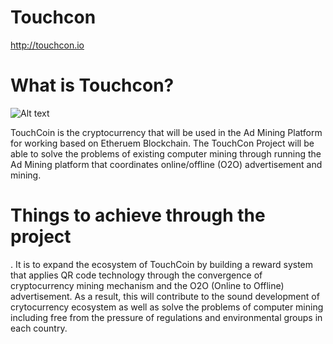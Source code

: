 # Touchcon

<http://touchcon.io>
# What is Touchcon?
![Alt text](http://touchcon.io/images/symbol_toc.png)

TouchCoin is the cryptocurrency that will be used in the Ad Mining Platform for working based on Etheruem Blockchain.
The TouchCon Project will be able to solve the problems of existing computer mining through running the Ad Mining platform that coordinates online/offline (O2O) advertisement and mining.

# Things to achieve through the project
. It is to expand the ecosystem of TouchCoin by building a reward system that applies QR code technology through the convergence of cryptocurrency mining mechanism and the O2O (Online to Offline) advertisement. As a result, this will contribute to the sound development of crytocurrency ecosystem as well as solve the problems of computer mining including free from the pressure of regulations and environmental groups in each country.
